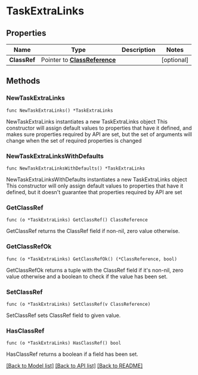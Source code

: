 # TaskExtraLinks

## Properties

Name | Type | Description | Notes
------------ | ------------- | ------------- | -------------
**ClassRef** | Pointer to [**ClassReference**](ClassReference.md) |  | [optional] 

## Methods

### NewTaskExtraLinks

`func NewTaskExtraLinks() *TaskExtraLinks`

NewTaskExtraLinks instantiates a new TaskExtraLinks object
This constructor will assign default values to properties that have it defined,
and makes sure properties required by API are set, but the set of arguments
will change when the set of required properties is changed

### NewTaskExtraLinksWithDefaults

`func NewTaskExtraLinksWithDefaults() *TaskExtraLinks`

NewTaskExtraLinksWithDefaults instantiates a new TaskExtraLinks object
This constructor will only assign default values to properties that have it defined,
but it doesn't guarantee that properties required by API are set

### GetClassRef

`func (o *TaskExtraLinks) GetClassRef() ClassReference`

GetClassRef returns the ClassRef field if non-nil, zero value otherwise.

### GetClassRefOk

`func (o *TaskExtraLinks) GetClassRefOk() (*ClassReference, bool)`

GetClassRefOk returns a tuple with the ClassRef field if it's non-nil, zero value otherwise
and a boolean to check if the value has been set.

### SetClassRef

`func (o *TaskExtraLinks) SetClassRef(v ClassReference)`

SetClassRef sets ClassRef field to given value.

### HasClassRef

`func (o *TaskExtraLinks) HasClassRef() bool`

HasClassRef returns a boolean if a field has been set.


[[Back to Model list]](../README.md#documentation-for-models) [[Back to API list]](../README.md#documentation-for-api-endpoints) [[Back to README]](../README.md)


